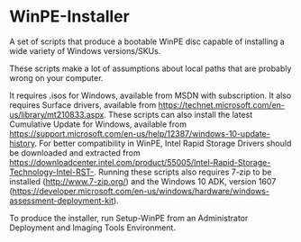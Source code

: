 WinPE-Installer
==============

A set of scripts that produce a bootable WinPE disc capable of installing a wide variety of Windows versions/SKUs.

These scripts make a lot of assumptions about local paths that are probably wrong on your computer.

It requires .isos for Windows, available from MSDN with subscription. It also requires Surface drivers, available from
https://technet.microsoft.com/en-us/library/mt210833.aspx. These scripts can also install the latest Cumulative Update
for Windows, available from https://support.microsoft.com/en-us/help/12387/windows-10-update-history. For better
compatibility in WinPE, Intel Rapid Storage Drivers should be downloaded and extracted from
https://downloadcenter.intel.com/product/55005/Intel-Rapid-Storage-Technology-Intel-RST-.
Running these scripts also requires 7-zip to be installed (http://www.7-zip.org/)
and the Windows 10 ADK, version 1607 (https://developer.microsoft.com/en-us/windows/hardware/windows-assessment-deployment-kit).

To produce the installer, run Setup-WinPE from an Administrator Deployment and Imaging Tools Environment.
